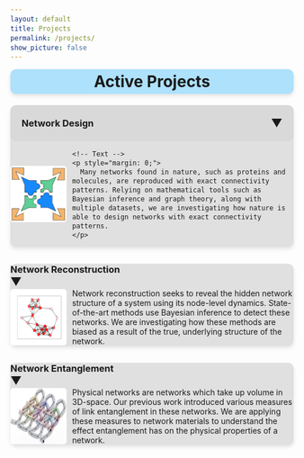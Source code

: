 ```yaml
---
layout: default
title: Projects
permalink: /projects/
show_picture: false
---
```


<div style="background-color: rgb(174, 225, 252); padding: 5px; border-radius: 10px; box-shadow: 0 4px 6px rgba(0, 0, 0, 0.1); margin-bottom: 20px;">
<h1 style="text-align:center; margin: 0;">Active Projects</h1>
</div>

<div style="background-color: #e0e0e0; box-shadow: 0 4px 6px rgba(0, 0, 0, 0.1); border-radius: 10px; margin-bottom: 30px;">
  <!-- Dropdown Header -->
  <div style="cursor: pointer; padding: 20px; background-color: #d9d9d9; border-radius: 10px; display: flex; justify-content: space-between; align-items: center;" onclick="toggleDropdown('dropdown1')">
    <h3 style="margin: 0; text-align: left;">Network Design</h3>
    <span style="font-size: 20px;">&#9660;</span> <!-- Down arrow -->
  </div>

  <!-- Dropdown Content -->
  <div style="display: flex; align-items: center; gap: 10px;">
    <!-- Image -->
    <img src="/assets/images/projects/net_design.png" alt="Icon" style="width: 100px; height: 100px; border-radius: 5px;">
    
    <!-- Text -->
    <p style="margin: 0;">
      Many networks found in nature, such as proteins and molecules, are reproduced with exact connectivity patterns. Relying on mathematical tools such as Bayesian inference and graph theory, along with multiple datasets, we are investigating how nature is able to design networks with exact connectivity patterns.
    </p>
</div>
</div>

<div style="background-color: #e0e0e0; box-shadow: 0 4px 6px rgba(0, 0, 0, 0.1); border-radius: 10px; margin-bottom: 30px;">
  <!-- Dropdown Header -->
  <h3 style="margin: 0; text-align: left;">Network Reconstruction</h3>
    <span style="font-size: 20px;">&#9660;</span>

  <!-- Dropdown Content -->
  <div style="display: flex; align-items: center; gap: 10px;">
    <!-- Image -->
    <img src="/assets/images/projects/net_recon.jpg" alt="Icon" style="width: 100px; height: 100px; border-radius: 5px;">
    <!-- Text -->
    <p style="margin: 0;">
      Network reconstruction seeks to reveal the hidden network structure of a system using its node-level dynamics. State-of-the-art methods use Bayesian inference to detect these networks. We are investigating how these methods are biased as a result of the true, underlying structure of the network.
    </p>
  </div>
</div>

<div style="background-color: #e0e0e0; box-shadow: 0 4px 6px rgba(0, 0, 0, 0.1); border-radius: 10px; margin-bottom: 30px;">
  <!-- Dropdown Header -->
  <h3 style="margin: 0; text-align: left;">Network Entanglement</h3>
    <span style="font-size: 20px;">&#9660;</span>

  <div style="display: flex; align-items: center; gap: 10px;">
    <!-- Image -->
    <img src="/assets/images/projects/net_entanglement.png" alt="Icon" style="width: 100px; height: 100px; border-radius: 5px;">
    <!-- Text -->
    <p style="margin: 0;">
      Physical networks are networks which take up volume in 3D-space. Our previous work introduced various measures of link entanglement in these networks. We are applying these measures to network materials to understand the effect entanglement has on the physical properties of a network.
    </p>
  </div>
</div>

<script>
  function toggleDropdown(id) {
    const element = document.getElementById(id);
    if (element.style.display === 'none') {
      element.style.display = 'block';
    } else {
      element.style.display = 'none';
    }
  }
</script>